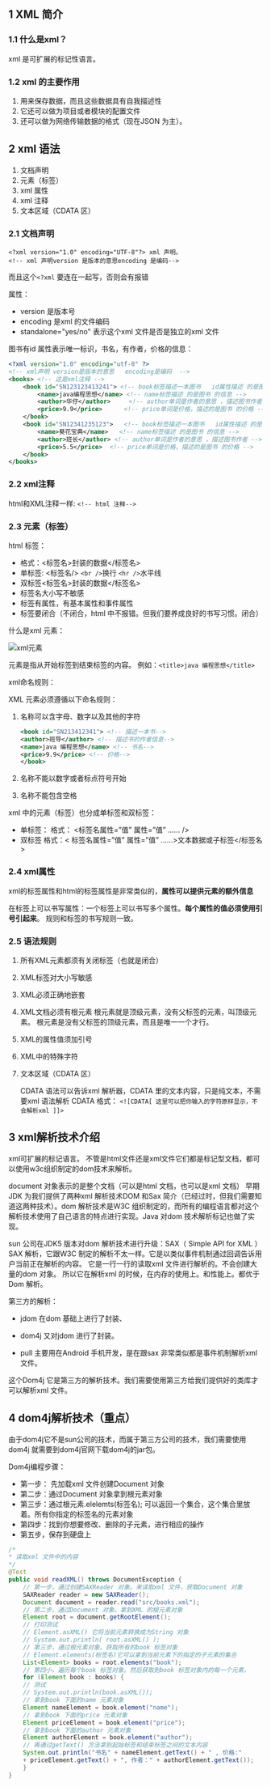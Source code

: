 ## 1 XML 简介

### 1.1 什么是xml？

xml 是可扩展的标记性语言。

### 1.2 xml 的主要作用

1. 用来保存数据，而且这些数据具有自我描述性
2. 它还可以做为项目或者模块的配置文件
3. 还可以做为网络传输数据的格式（现在JSON 为主）。

## 2 xml 语法

1. 文档声明
2. 元素（标签）
3. xml 属性
4. xml 注释
5. 文本区域（CDATA 区）

### 2.1 文档声明

```
<?xml version="1.0" encoding="UTF-8"?> xml 声明。
<!-- xml 声明version 是版本的意思encoding 是编码-->
```

而且这个`<?xml` 要连在一起写，否则会有报错

属性：

* version 是版本号
* encoding 是xml 的文件编码
* standalone="yes/no" 表示这个xml 文件是否是独立的xml 文件



图书有id 属性表示唯一标识，书名，有作者，价格的信息：

```xml
<?xml version="1.0" encoding="utf-8" ?>
<!-- xml声明 version是版本的意思   encoding是编码  -->
<books> <!-- 这是xml注释 -->
    <book id="SN123123413241"> <!-- book标签描述一本图书   id属性描述 的是图书 的编号  -->
        <name>java编程思想</name> <!-- name标签描述 的是图书 的信息 -->
        <author>华仔</author>		<!-- author单词是作者的意思 ，描述图书作者 -->
        <price>9.9</price>		<!-- price单词是价格，描述的是图书 的价格 -->
    </book>
    <book id="SN12341235123">	<!-- book标签描述一本图书   id属性描述 的是图书 的编号  -->
        <name>葵花宝典</name>	<!-- name标签描述 的是图书 的信息 -->
        <author>班长</author>	<!-- author单词是作者的意思 ，描述图书作者 -->
        <price>5.5</price>	<!-- price单词是价格，描述的是图书 的价格 -->
    </book>
</books>
```

### 2.2 xml注释

html和XML注释一样: `<!-- html 注释-->`

### 2.3 元素（标签）

html 标签：

* 格式：<标签名>封装的数据</标签名>
* 单标签: <标签名/>      `<br />`换行      `<hr />`水平线
* 双标签<标签名>封装的数据</标签名>
* 标签名大小写不敏感
* 标签有属性，有基本属性和事件属性
* 标签要闭合（不闭合，html 中不报错。但我们要养成良好的书写习惯。闭合）



什么是xml 元素：

![xml元素](https://raw.githubusercontent.com/jchenTech/images/main/img/20201030110649.jpg)

元素是指从开始标签到结束标签的内容。
例如：`<title>java 编程思想</title>`



xml命名规则：

XML 元素必须遵循以下命名规则：

1. 名称可以含字母、数字以及其他的字符

   ```xml
   <book id="SN213412341"> <!-- 描述一本书-->
   <author>班导</author> <!-- 描述书的作者信息-->
   <name>java 编程思想</name> <!-- 书名-->
   <price>9.9</price> <!-- 价格-->
   </book>
   ```

2. 名称不能以数字或者标点符号开始
3. 名称不能包含空格



xml 中的元素（标签）也分成单标签和双标签：

* 单标签：
  格式： <标签名属性=”值” 属性=”值” ...... />
* 双标签
  格式：< 标签名属性=”值” 属性=”值” ......>文本数据或子标签</标签名>

### 2.4 xml属性

xml的标签属性和html的标签属性是非常类似的，**属性可以提供元素的额外信息**

在标签上可以书写属性：一个标签上可以书写多个属性。**每个属性的值必须使用引号引起来**。
规则和标签的书写规则一致。

### 2.5 语法规则

1. 所有XML元素都须有关闭标签（也就是闭合）

2. XML标签对大小写敏感

3. XML必须正确地嵌套

4. XML文档必须有根元素
   根元素就是顶级元素，没有父标签的元素，叫顶级元素。
   根元素是没有父标签的顶级元素，而且是唯一一个才行。

5. XML的属性值须加引号

6. XML中的特殊字符

7. 文本区域（CDATA 区）

   CDATA 语法可以告诉xml 解析器，CDATA 里的文本内容，只是纯文本，不需要xml 语法解析
   CDATA 格式：
   `<![CDATA[ 这里可以把你输入的字符原样显示，不会解析xml ]]>`

## 3 xml解析技术介绍

xml可扩展的标记语言。
不管是html文件还是xml文件它们都是标记型文档，都可以使用w3c组织制定的dom技术来解析。

document 对象表示的是整个文档（可以是html 文档，也可以是xml 文档）
早期JDK 为我们提供了两种xml 解析技术DOM 和Sax 简介（已经过时，但我们需要知道这两种技术）。dom 解析技术是W3C 组织制定的，而所有的编程语言都对这个解析技术使用了自己语言的特点进行实现。Java 对dom 技术解析标记也做了实现。



sun 公司在JDK5 版本对dom 解析技术进行升级：SAX（ Simple API for XML ）
SAX 解析，它跟W3C 制定的解析不太一样。它是以类似事件机制通过回调告诉用户当前正在解析的内容。
它是一行一行的读取xml 文件进行解析的。不会创建大量的dom 对象。
所以它在解析xml 的时候，在内存的使用上。和性能上。都优于Dom 解析。



第三方的解析：

* jdom 在dom 基础上进行了封装、

* dom4j 又对jdom 进行了封装。

* pull 主要用在Android 手机开发，是在跟sax 非常类似都是事件机制解析xml 文件。

  

这个Dom4j 它是第三方的解析技术。我们需要使用第三方给我们提供好的类库才可以解析xml 文件。



## 4 dom4j解析技术（重点）

由于dom4j它不是sun公司的技术，而属于第三方公司的技术，我们需要使用dom4j 就需要到dom4j官网下载dom4j的jar包。

Dom4j编程步骤：

* 第一步： 先加载xml 文件创建Document 对象
* 第二步：通过Document 对象拿到根元素对象
* 第三步：通过根元素.elelemts(标签名); 可以返回一个集合，这个集合里放着。所有你指定的标签名的元素对象
* 第四步：找到你想要修改、删除的子元素，进行相应的操作
* 第五步，保存到硬盘上



```java
/*
* 读取xml 文件中的内容
*/
@Test
public void readXML() throws DocumentException {
    // 第一步，通过创建SAXReader 对象。来读取xml 文件，获取Document 对象
    SAXReader reader = new SAXReader();
    Document document = reader.read("src/books.xml");
    // 第二步，通过Document 对象。拿到XML 的根元素对象
    Element root = document.getRootElement();
    // 打印测试
    // Element.asXML() 它将当前元素转换成为String 对象
    // System.out.println( root.asXML() );
    // 第三步，通过根元素对象。获取所有的book 标签对象
    // Element.elements(标签名)它可以拿到当前元素下的指定的子元素的集合
    List<Element> books = root.elements("book");
    // 第四小，遍历每个book 标签对象。然后获取到book 标签对象内的每一个元素，
    for (Element book : books) {
    // 测试
    // System.out.println(book.asXML());
    // 拿到book 下面的name 元素对象
    Element nameElement = book.element("name");
    // 拿到book 下面的price 元素对象
    Element priceElement = book.element("price");
    // 拿到book 下面的author 元素对象
    Element authorElement = book.element("author");
    // 再通过getText() 方法拿到起始标签和结束标签之间的文本内容
    System.out.println("书名" + nameElement.getText() + " , 价格:"
    + priceElement.getText() + ", 作者：" + authorElement.getText());
    }
}
```



